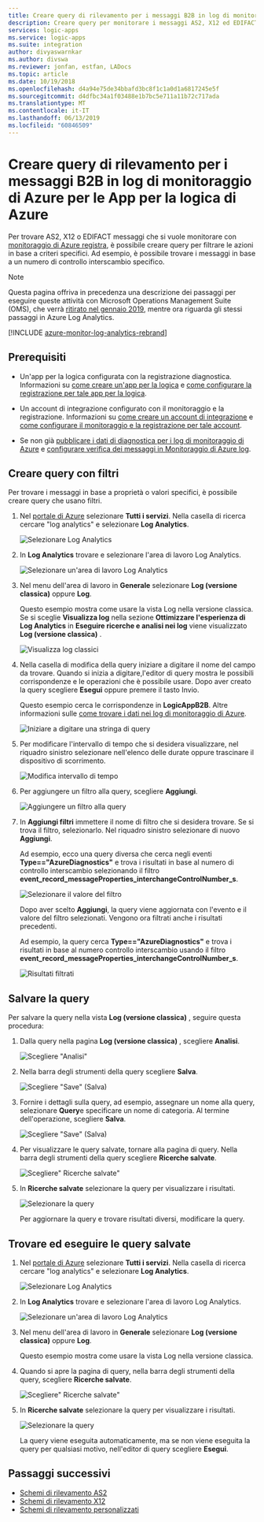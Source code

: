 ```yaml
---
title: Creare query di rilevamento per i messaggi B2B in log di monitoraggio di Azure - App per la logica di Azure | Microsoft Docs
description: Creare query per monitorare i messaggi AS2, X12 ed EDIFACT in Log Analytics di Azure per App per la logica di Azure
services: logic-apps
ms.service: logic-apps
ms.suite: integration
author: divyaswarnkar
ms.author: divswa
ms.reviewer: jonfan, estfan, LADocs
ms.topic: article
ms.date: 10/19/2018
ms.openlocfilehash: d4a94e75de34bbafd3bc8f1c1a0d1a6817245e5f
ms.sourcegitcommit: d4dfbc34a1f03488e1b7bc5e711a11b72c717ada
ms.translationtype: MT
ms.contentlocale: it-IT
ms.lasthandoff: 06/13/2019
ms.locfileid: "60846509"
---
```

# <a name="create-tracking-queries-for-b2b-messages-in-azure-monitor-logs-for-azure-logic-apps"></a>Creare query di rilevamento per i messaggi B2B in log di monitoraggio di Azure per le App per la logica di Azure

Per trovare AS2, X12 o EDIFACT messaggi che si vuole monitorare con [monitoraggio di Azure registra](../log-analytics/log-analytics-overview.md), è possibile creare query per filtrare le azioni in base a criteri specifici. Ad esempio, è possibile trovare i messaggi in base a un numero di controllo interscambio specifico.

> [!NOTE]
> Questa pagina offriva in precedenza una descrizione dei passaggi per eseguire queste attività con Microsoft Operations Management Suite (OMS), che verrà [ritirato nel gennaio 2019](../azure-monitor/platform/oms-portal-transition.md), mentre ora riguarda gli stessi passaggi in Azure Log Analytics. 

[!INCLUDE [azure-monitor-log-analytics-rebrand](../../includes/azure-monitor-log-analytics-rebrand.md)]

## <a name="prerequisites"></a>Prerequisiti

* Un'app per la logica configurata con la registrazione diagnostica. Informazioni su [come creare un'app per la logica](quickstart-create-first-logic-app-workflow.md) e [come configurare la registrazione per tale app per la logica](../logic-apps/logic-apps-monitor-your-logic-apps.md#azure-diagnostics).

* Un account di integrazione configurato con il monitoraggio e la registrazione. Informazioni su [come creare un account di integrazione](../logic-apps/logic-apps-enterprise-integration-create-integration-account.md) e [come configurare il monitoraggio e la registrazione per tale account](../logic-apps/logic-apps-monitor-b2b-message.md).

* Se non già [pubblicare i dati di diagnostica per i log di monitoraggio di Azure](../logic-apps/logic-apps-track-b2b-messages-omsportal.md) e [configurare verifica dei messaggi in Monitoraggio di Azure log](../logic-apps/logic-apps-track-b2b-messages-omsportal.md).

## <a name="create-queries-with-filters"></a>Creare query con filtri

Per trovare i messaggi in base a proprietà o valori specifici, è possibile creare query che usano filtri. 

1. Nel [portale di Azure](https://portal.azure.com) selezionare **Tutti i servizi**. Nella casella di ricerca cercare "log analytics" e selezionare **Log Analytics**.

   ![Selezionare Log Analytics](media/logic-apps-track-b2b-messages-omsportal-query-filter-control-number/find-log-analytics.png)

1. In **Log Analytics** trovare e selezionare l'area di lavoro Log Analytics. 

   ![Selezionare un'area di lavoro Log Analytics](media/logic-apps-track-b2b-messages-omsportal-query-filter-control-number/select-log-analytics-workspace.png)

1. Nel menu dell'area di lavoro in **Generale** selezionare **Log (versione classica)** oppure **Log**. 

   Questo esempio mostra come usare la vista Log nella versione classica. 
   Se si sceglie **Visualizza log** nella sezione **Ottimizzare l'esperienza di Log Analytics** in **Eseguire ricerche e analisi nei log** viene visualizzato **Log (versione classica)** . 

   ![Visualizza log classici](media/logic-apps-track-b2b-messages-omsportal-query-filter-control-number/view-classic-logs.png)

1. Nella casella di modifica della query iniziare a digitare il nome del campo da trovare. Quando si inizia a digitare,l'editor di query mostra le possibili corrispondenze e le operazioni che è possibile usare. Dopo aver creato la query scegliere **Esegui** oppure premere il tasto Invio.

   Questo esempio cerca le corrispondenze in **LogicAppB2B**. 
   Altre informazioni sulle [come trovare i dati nei log di monitoraggio di Azure](../log-analytics/log-analytics-log-searches.md).

   ![Iniziare a digitare una stringa di query](media/logic-apps-track-b2b-messages-omsportal-query-filter-control-number/create-query.png)

1. Per modificare l'intervallo di tempo che si desidera visualizzare, nel riquadro sinistro selezionare nell'elenco delle durate oppure trascinare il dispositivo di scorrimento. 

   ![Modifica intervallo di tempo](media/logic-apps-track-b2b-messages-omsportal-query-filter-control-number/change-timeframe.png)

1. Per aggiungere un filtro alla query, scegliere **Aggiungi**. 

   ![Aggiungere un filtro alla query](media/logic-apps-track-b2b-messages-omsportal-query-filter-control-number/add-filter.png)

1. In **Aggiungi filtri** immettere il nome di filtro che si desidera trovare. Se si trova il filtro, selezionarlo. Nel riquadro sinistro selezionare di nuovo **Aggiungi**.

   Ad esempio, ecco una query diversa che cerca negli eventi **Type=="AzureDiagnostics"** e trova i risultati in base al numero di controllo interscambio selezionando il filtro **event_record_messageProperties_interchangeControlNumber_s**.

   ![Selezionare il valore del filtro](media/logic-apps-track-b2b-messages-omsportal-query-filter-control-number/filter-example.png)

   Dopo aver scelto **Aggiungi**, la query viene aggiornata con l'evento e il valore del filtro selezionati. 
   Vengono ora filtrati anche i risultati precedenti. 

   Ad esempio, la query cerca **Type=="AzureDiagnostics"** e trova i risultati in base al numero controllo interscambio usando il filtro **event_record_messageProperties_interchangeControlNumber_s**.

   ![Risultati filtrati](media/logic-apps-track-b2b-messages-omsportal-query-filter-control-number/filtered-results.png)

<a name="save-oms-query"></a>

## <a name="save-query"></a>Salvare la query

Per salvare la query nella vista **Log (versione classica)** , seguire questa procedura:

1. Dalla query nella pagina **Log (versione classica)** , scegliere **Analisi**. 

   ![Scegliere "Analisi"](media/logic-apps-track-b2b-messages-omsportal-query-filter-control-number/choose-analytics.png)

1. Nella barra degli strumenti della query scegliere **Salva**.

   ![Scegliere "Save" (Salva)](media/logic-apps-track-b2b-messages-omsportal-query-filter-control-number/save-query.png)

1. Fornire i dettagli sulla query, ad esempio, assegnare un nome alla query, selezionare **Query**e specificare un nome di categoria. Al termine dell'operazione, scegliere **Salva**.

   ![Scegliere "Save" (Salva)](media/logic-apps-track-b2b-messages-omsportal-query-filter-control-number/query-details.png)

1. Per visualizzare le query salvate, tornare alla pagina di query. Nella barra degli strumenti della query scegliere **Ricerche salvate**.

   ![Scegliere" Ricerche salvate"](media/logic-apps-track-b2b-messages-omsportal-query-filter-control-number/choose-saved-searches.png)

1. In **Ricerche salvate** selezionare la query per visualizzare i risultati. 

   ![Selezionare la query](media/logic-apps-track-b2b-messages-omsportal-query-filter-control-number/saved-query-results.png)

   Per aggiornare la query e trovare risultati diversi, modificare la query.

## <a name="find-and-run-saved-queries"></a>Trovare ed eseguire le query salvate

1. Nel [portale di Azure](https://portal.azure.com) selezionare **Tutti i servizi**. Nella casella di ricerca cercare "log analytics" e selezionare **Log Analytics**.

   ![Selezionare Log Analytics](media/logic-apps-track-b2b-messages-omsportal-query-filter-control-number/find-log-analytics.png)

1. In **Log Analytics** trovare e selezionare l'area di lavoro Log Analytics. 

   ![Selezionare un'area di lavoro Log Analytics](media/logic-apps-track-b2b-messages-omsportal-query-filter-control-number/select-log-analytics-workspace.png)

1. Nel menu dell'area di lavoro in **Generale** selezionare **Log (versione classica)** oppure **Log**. 

   Questo esempio mostra come usare la vista Log nella versione classica. 

1. Quando si apre la pagina di query, nella barra degli strumenti della query, scegliere **Ricerche salvate**.

   ![Scegliere" Ricerche salvate"](media/logic-apps-track-b2b-messages-omsportal-query-filter-control-number/choose-saved-searches.png)

1. In **Ricerche salvate** selezionare la query per visualizzare i risultati. 

   ![Selezionare la query](media/logic-apps-track-b2b-messages-omsportal-query-filter-control-number/saved-query-results.png) 

   La query viene eseguita automaticamente, ma se non viene eseguita la query per qualsiasi motivo, nell'editor di query scegliere **Esegui**.

## <a name="next-steps"></a>Passaggi successivi

* [Schemi di rilevamento AS2](../logic-apps/logic-apps-track-integration-account-as2-tracking-schemas.md)
* [Schemi di rilevamento X12](../logic-apps/logic-apps-track-integration-account-x12-tracking-schema.md)
* [Schemi di rilevamento personalizzati](../logic-apps/logic-apps-track-integration-account-custom-tracking-schema.md)